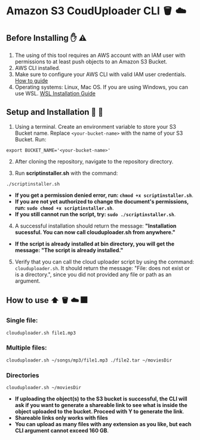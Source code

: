 # Amazon S3 CoudUploader CLI 🪣 ☁️

## Before Installing ✋ ⚠️

1. The using of this tool requires an AWS account with an IAM user with permissions to at least push objects to an Amazon S3 Bucket.
2. AWS CLI installed.
3. Make sure to configure your AWS CLI with valid IAM user credentials. [How to guide](https://docs.aws.amazon.com/cli/latest/userguide/cli-chap-configure.html)
4. Operating systems: Linux, Mac OS. If you are using Windows, you can use WSL. [WSL Installation Guide](https://learn.microsoft.com/en-us/windows/wsl/install)

## Setup and Installation 🧰 👷

1. Using a terminal. Create an environment variable to store your S3 Bucket name. Replace `<your-bucket-name>` with the name of your S3 Bucket. Run:

```
export BUCKET_NAME='<your-bucket-name>'
```

2. After cloning the repository, navigate to the repository directory.

3. Run **scriptinstaller.sh** with the command:

```
./scriptinstaller.sh
```

- **If you get a permission denied error, run: `chmod +x scriptinstaller.sh`**.
- **If you are not yet authorized to change the document's permissions, run: `sudo chmod +x scriptinstaller.sh`**.
- **If you still cannot run the script, try: `sudo ./scriptinstaller.sh`**.

4. A successful installation should return the message: **"Installation sucessful. You can now call clouduploader.sh from anywhere."**

- **If the script is already installed at bin directory, you will get the message: "The script is already installed."**

5. Verify that you can call the cloud uploader script by using the command: `clouduploader.sh`. It should return the message: "File: does not exist or is a directory.", since you did not provided any file or path as an argument.

## How to use ⬆️ 🪣 ☁️ 🎆

### Single file:

```
clouduploader.sh file1.mp3
```

### Multiple files:

```
clouduploader.sh ~/songs/mp3/file1.mp3 ./file2.tar ~/moviesDir
```

### Directories

```
clouduploader.sh ~/moviesDir
```

- **If uploading the object(s) to the S3 bucket is successful, the CLI will ask if you want to generate a shareable link to see what is inside the object uploaded to the bucket. Proceed with Y to generate the link**.
- **Shareable links only works with files**
- **You can upload as many files with any extension as you like, but each CLI argument cannot exceed 160 GB**.
